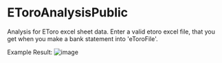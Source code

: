 # EToroAnalysisPublic
Analysis for EToro excel sheet data.
Enter a valid etoro excel file, that you get when you make a bank statement into 'eToroFile'. 

Example Result:
![image](https://user-images.githubusercontent.com/40733225/116301943-e3991b00-a7a0-11eb-8379-be7264f51485.png)
